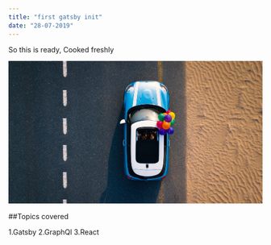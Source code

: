 ```yaml
---
title: "first gatsby init"
date: "28-07-2019"
---
```


So this is ready,
Cooked freshly


![Car](./car.jpg)


##Topics covered

1.Gatsby
2.GraphQl
3.React
